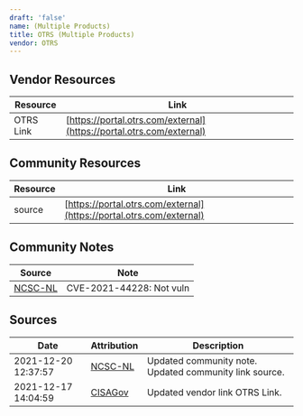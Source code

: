 ```yaml
---
draft: 'false'
name: (Multiple Products)
title: OTRS (Multiple Products)
vendor: OTRS
---
```


## Vendor Resources
| Resource | Link |
| --- | --- |
| OTRS Link | [https://portal.otrs.com/external](https://portal.otrs.com/external) |

## Community Resources
| Resource | Link |
| --- | --- |
| source | [https://portal.otrs.com/external](https://portal.otrs.com/external) |

## Community Notes
| Source | Note |
| --- | --- |
| [NCSC-NL](https://github.com/NCSC-NL/log4shell/blob/main/software/README.md) | CVE-2021-44228: Not vuln </ul> |

## Sources
| Date | Attribution | Description |
| --- | --- | --- |
| 2021-12-20 12:37:57 | [NCSC-NL](https://github.com/NCSC-NL/log4shell/blob/main/software/README.md) | Updated community note. Updated community link source.  |
| 2021-12-17 14:04:59 | [CISAGov](https://raw.githubusercontent.com/cisagov/log4j-affected-db/develop/README.md) | Updated vendor link OTRS Link.  |

